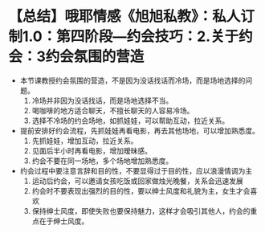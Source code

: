 # 【总结】哦耶情感《旭旭私教》：私人订制1.0：第四阶段—约会技巧：2.关于约会：3约会氛围的营造

-   本节课教授约会氛围的营造，不是因为没话找话而冷场，而是场地选择的问题。
    1.  冷场并非因为没话找话，而是场地选择不当。
    2.  喝咖啡的地方适合聊天，不擅长聊天的人容易冷场。
    3.  选择不冷场的约会场地，如抓娃娃，可以帮助互动，拉近关系。
-   提前安排好约会流程，先抓娃娃再看电影，再去其他场地，可以增加熟悉度。
    1.  先抓娃娃，增加互动，拉近关系。
    2.  见面后半小时再看电影，增加暧昧感。
    3.  约会不要在同一场地，多个场地增加熟悉度。
-   约会过程中要注意言辞和目的性，不要显得过于目的性，应以浪漫情调为主
    1.  运动后约会，可以邀请女孩吃饭或回家做烛光晚餐，关系会迅速发展
    2.  约会时不要表现出强烈的目的性，要以绅士风度和礼貌为主，女生才会喜欢
    3.  保持绅士风度，即使失败也要保持魅力，这样才会吸引其他人，约会的重点在于绅士风度。
